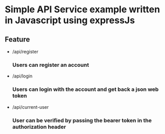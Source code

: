 # Simple API Service example written in Javascript using expressJs

## Feature
 - /api/register
    ### Users can register an account

  - /api/login
    ### Users can login with the account and get back a json web token

  - /api/current-user
    ### User can be verified by passing the bearer token in the authorization header
